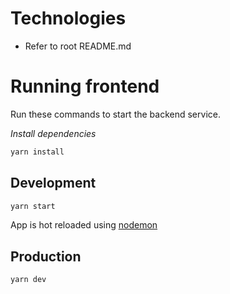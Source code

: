# Technologies

- Refer to root README.md

# Running frontend

Run these commands to start the backend service.

_Install dependencies_

```bash
yarn install
```

## Development

```bash
yarn start
```

App is hot reloaded using [nodemon](https://nodemon.io/)

## Production

```bash
yarn dev
```
